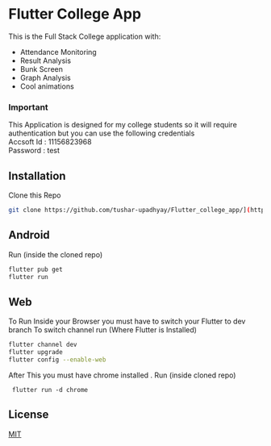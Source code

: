 
# Flutter College App

This is the Full Stack College application with:

 - Attendance Monitoring
 - Result Analysis
 - Bunk Screen
 - Graph Analysis
 - Cool animations
### Important
This Application is designed for my college students so it will require authentication but you can use the following credentials <br/>
Accsoft Id : 11156823968 <br/>
Password : test <br/>
## Installation

Clone this Repo <br/>
```bash
git clone https://github.com/tushar-upadhyay/Flutter_college_app/](https://github.com/tushar-upadhyay/Flutter_college_app.git
```
## Android
Run  (inside the cloned repo)
```bash
flutter pub get
flutter run 
```

## Web
To Run Inside your Browser you must have to  switch your Flutter  to dev branch
To switch channel run (Where Flutter is Installed)
```bash
flutter channel dev
flutter upgrade
flutter config --enable-web
```
After This you must have chrome installed . Run (inside cloned repo) 
```
 flutter run -d chrome
```

## License
[MIT](https://choosealicense.com/licenses/mit/)
